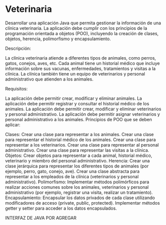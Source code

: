 # Veterinaria
 
Desarrollar una aplicación Java que permita gestionar la información de una clínica veterinaria. La aplicación debe cumplir con los principios de la programación orientada a objetos (POO), incluyendo la creación de clases, objetos, herencia, polimorfismo y encapsulamiento.

Descripción:

La clínica veterinaria atiende a diferentes tipos de animales, como perros, gatos, conejos, aves, etc. Cada animal tiene un historial médico que incluye información sobre sus vacunas, enfermedades, tratamientos y visitas a la clínica. La clínica también tiene un equipo de veterinarios y personal administrativo que atienden a los animales.

Requisitos:

La aplicación debe permitir crear, modificar y eliminar animales.
La aplicación debe permitir registrar y consultar el historial médico de los animales.
La aplicación debe permitir crear, modificar y eliminar veterinarios y personal administrativo.
La aplicación debe permitir asignar veterinarios y personal administrativo a los animales.
Principios de POO que se deben aplicar:

Clases:
Crear una clase para representar a los animales.
Crear una clase para representar el historial médico de los animales.
Crear una clase para representar a los veterinarios.
Crear una clase para representar al personal administrativo.
Crear una clase para representar las visitas a la clínica.
Objetos:
Crear objetos para representar a cada animal, historial médico, veterinario y miembro del personal administrativo.
Herencia:
Crear una clase jerárquica para representar los diferentes tipos de animales (por ejemplo, perro, gato, conejo, ave).
Crear una clase abstracta para representar a los empleados de la clínica (veterinarios y personal administrativo).
Polimorfismo:
Implementar métodos polimórficos para realizar acciones comunes sobre los animales, veterinarios y personal administrativo (por ejemplo, registrar una visita, realizar un tratamiento).
Encapsulamiento:
Encapsular los datos privados de cada clase utilizando modificadores de acceso (private, public, protected).
Implementar métodos getter y setter para acceder a los datos encapsulados.


INTERFAZ DE JAVA POR AGREGAR
